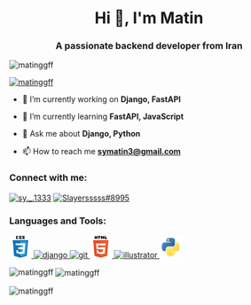 <h1 align="center">Hi 👋, I'm Matin</h1>
<h3 align="center">A passionate backend developer from Iran</h3>

<p align="left"> <img src="https://komarev.com/ghpvc/?username=matinggff&label=Profile%20views&color=0e75b6&style=flat" alt="matinggff" /> </p>

<p align="left"> <a href="https://github.com/ryo-ma/github-profile-trophy"><img src="https://github-profile-trophy.vercel.app/?username=matinggff" alt="matinggff" /></a> </p>

- 🔭 I’m currently working on **Django, FastAPI**

- 🌱 I’m currently learning **FastAPI, JavaScript**

- 💬 Ask me about **Django, Python**

- 📫 How to reach me **symatin3@gmail.com**

<h3 align="left">Connect with me:</h3>
<p align="left">
<a href="https://instagram.com/sy._.1333" target="blank"><img align="center" src="https://raw.githubusercontent.com/rahuldkjain/github-profile-readme-generator/master/src/images/icons/Social/instagram.svg" alt="sy._.1333" height="30" width="40" /></a>
<a href="https://discord.gg/Slayersssss#8995" target="blank"><img align="center" src="https://raw.githubusercontent.com/rahuldkjain/github-profile-readme-generator/master/src/images/icons/Social/discord.svg" alt="Slayersssss#8995" height="30" width="40" /></a>
</p>

<h3 align="left">Languages and Tools:</h3>
<p align="left"> <a href="https://www.w3schools.com/css/" target="_blank" rel="noreferrer"> <img src="https://raw.githubusercontent.com/devicons/devicon/master/icons/css3/css3-original-wordmark.svg" alt="css3" width="40" height="40"/> </a> <a href="https://www.djangoproject.com/" target="_blank" rel="noreferrer"> <img src="https://cdn.worldvectorlogo.com/logos/django.svg" alt="django" width="40" height="40"/> </a> <a href="https://git-scm.com/" target="_blank" rel="noreferrer"> <img src="https://www.vectorlogo.zone/logos/git-scm/git-scm-icon.svg" alt="git" width="40" height="40"/> </a> <a href="https://www.w3.org/html/" target="_blank" rel="noreferrer"> <img src="https://raw.githubusercontent.com/devicons/devicon/master/icons/html5/html5-original-wordmark.svg" alt="html5" width="40" height="40"/> </a> <a href="https://www.adobe.com/in/products/illustrator.html" target="_blank" rel="noreferrer"> <img src="https://www.vectorlogo.zone/logos/adobe_illustrator/adobe_illustrator-icon.svg" alt="illustrator" width="40" height="40"/> </a> <a href="https://www.python.org" target="_blank" rel="noreferrer"> <img src="https://raw.githubusercontent.com/devicons/devicon/master/icons/python/python-original.svg" alt="python" width="40" height="40"/> </a> </p>

<p><img align="left" src="https://github-readme-stats.vercel.app/api/top-langs?username=matinggff&show_icons=true&locale=en&layout=compact" alt="matinggff" /></p>

<p>&nbsp;<img align="center" src="https://github-readme-stats.vercel.app/api?username=matinggff&show_icons=true&locale=en" alt="matinggff" /></p>

<p><img align="center" src="https://github-readme-streak-stats.herokuapp.com/?user=matinggff&" alt="matinggff" /></p>
